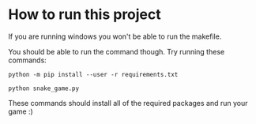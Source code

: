 # How to run this project

If you are running windows you won't be able to run the makefile.

You should be able to run the command though. Try running these commands:

```python -m pip install --user -r requirements.txt```

```python snake_game.py```


These commands should install all of the required packages and run your game :)
